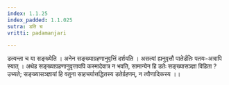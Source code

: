 ```yaml
---
index: 1.1.25
index_padded: 1.1.025
sutra: डति च
vritti: padamanjari

---
```

डत्यन्ता च या सङ्ख्येति । अनेन सङ्ख्याग्रहणानुवृत्तिं दर्शयति । असत्यां ह्यनुवृत्तौ पातेर्डतिः पतयः-अत्रापि स्यात् । अथेह सङ्ख्याग्रहणानुवृत्तावपि कस्मादेवात्र न भवति, सामान्येन हि डतेः सङ्ख्यासञ्ज्ञा विहिता ? उच्यते; सङ्ख्यासञ्ज्ञायां हि वतुना साहचर्यात्तद्धितस्य डतेर्ग्रहणम्, न त्वौणादिकस्य ।।